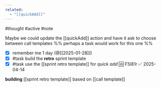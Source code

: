 ```yaml
---
related:
  - "[[quickAdd]]"
---
```

#thought #active #note 

Maybe we could update the [[quickAdd]] action and have it ask to choose between call templates
%%  perhaps a task would work for this one %%

- [x] remember me 1 day (@[[2025-01-28]])
- [x] #task build the **retro** sprint template
- [x] #task use the [[sprint retro template]] for *quick add* 🆔 F5I81r ✅ 2025-04-14

**building** [[sprint retro template]] based on [[call template]]

